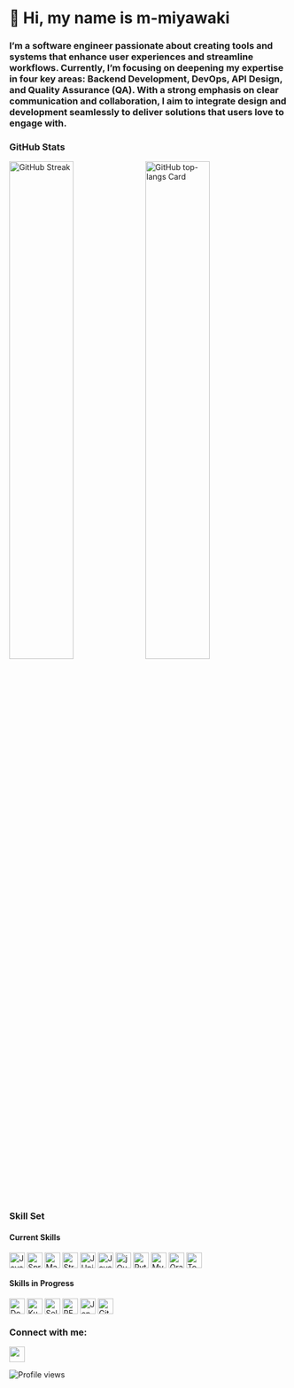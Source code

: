<div id="toc">
  <ul align="left" style="list-style: none">
    <summary>
      <h1>
        👋 Hi, my name is m-miyawaki
      </h1>
    </summary>
  </ul>
</div>

<h3 align="left">
I’m a software engineer passionate about creating tools and systems that enhance user experiences and streamline workflows. 
Currently, I’m focusing on deepening my expertise in four key areas: Backend Development, DevOps, API Design, and Quality Assurance (QA). 
With a strong emphasis on clear communication and collaboration, I aim to integrate design and development seamlessly to deliver solutions that users love to engage with.
</h3>


**<h3 align="left">GitHub Stats</h3>**

<p align="left">
  <img width="48%" src="https://streak-stats.vercel.app?user=m-miyawaki-m&theme=react" alt="GitHub Streak" />
  <img width="48%" src="https://github-readme-stats.vercel.app/api/top-langs?username=m-miyawaki-m&theme=react&hide_title=false&layout=compact&langs_count=6&hide_progress=false&card_width=400" alt="GitHub top-langs Card" />
</p>

<h3 align="left">Skill Set</h3>

<!-- 現在のスキル -->
<h4>Current Skills</h4>
<div style="display: flex; flex-wrap: wrap; gap: 4px; justify-content: left;">
    <img src="https://img.shields.io/badge/Java-21232A?logo=openjdk&logoColor=white" height="28" alt="Java">
  <img src="https://img.shields.io/badge/Spring_Framework-21232A?logo=spring&logoColor=white" height="28" alt="Spring Framework">
  <img src="https://img.shields.io/badge/Maven-21232A?logo=apache-maven&logoColor=white" height="28" alt="Maven">
  <img src="https://img.shields.io/badge/Struts-21232A?logo=apache&logoColor=white" height="28" alt="Struts">
  <img src="https://img.shields.io/badge/JUnit4-21232A?logo=junit5&logoColor=white" height="28" alt="JUnit4">
  <img src="https://img.shields.io/badge/JavaScript-21232A?logo=javascript&logoColor=white" height="28" alt="JavaScript">
  <img src="https://img.shields.io/badge/jQuery-21232A?logo=jquery&logoColor=white" height="28" alt="jQuery">
  <img src="https://img.shields.io/badge/Python-21232A?logo=python&logoColor=white" height="28" alt="Python">
  <img src="https://img.shields.io/badge/MySQL-21232A?logo=mysql&logoColor=white" height="28" alt="MySQL">
  <img src="https://img.shields.io/badge/OracleDB-21232A?logo=oracle&logoColor=white" height="28" alt="OracleDB">
  <img src="https://img.shields.io/badge/Tomcat-21232A?logo=apache-tomcat&logoColor=white" height="28" alt="Tomcat">
</div>

<!-- 学び中のスキル -->
<h4>Skills in Progress</h4>
<div style="display: flex; flex-wrap: wrap; gap: 4px; justify-content: left;">
  <img src="https://img.shields.io/badge/Docker-21232A?logo=docker&logoColor=white" height="28" alt="Docker">
  <img src="https://img.shields.io/badge/Kubernetes-21232A?logo=kubernetes&logoColor=white" height="28" alt="Kubernetes">
  <img src="https://img.shields.io/badge/Selenium-21232A?logo=selenium&logoColor=white" height="28" alt="Selenium">
  <img src="https://img.shields.io/badge/REST_API-21232A?logo=api&logoColor=white" height="28" alt="REST API">
  <img src="https://img.shields.io/badge/Jenkins-21232A?logo=jenkins&logoColor=white" height="28" alt="Jenkins">
  <img src="https://img.shields.io/badge/GitHub_Actions-21232A?logo=github-actions&logoColor=white" height="28" alt="GitHub Actions">
</div>



**<h3 align="left">Connect with me:</h3>**

<p align="left"><a href="https://github.com/m-miyawaki-m" target="_blank"><img src="https://img.shields.io/badge/GitHub-21232A?style=for-the-badge&logo=github&logoColor=white" height="28" style="margin-right: 4px"></a></p>

![Profile views](https://komarev.com/ghpvc/?username=m-miyawaki-m&label=Profile%20views&color=61DAFB&style=flat)

